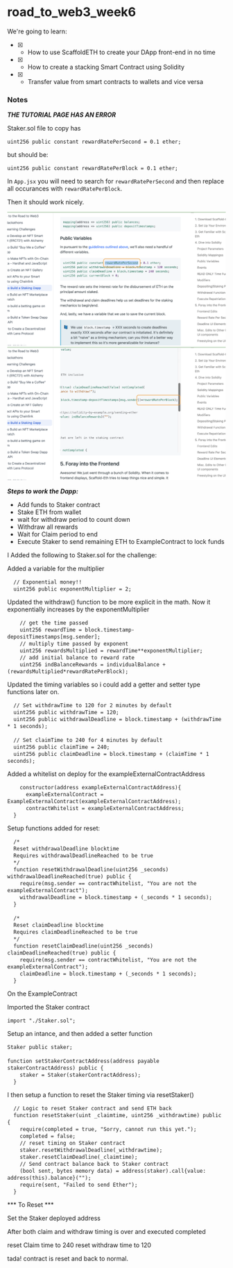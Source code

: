 # road_to_web3_week6

We're going to learn:
- [x] - How to use ScaffoldETH to create your DApp front-end in no time
- [x] - How to create a stacking Smart Contract using Solidity
- [x] - Transfer value from smart contracts to wallets and vice versa

### Notes

***THE TUTORIAL PAGE HAS AN ERROR***

Staker.sol file to copy has
```
uint256 public constant rewardRatePerSecond = 0.1 ether;
```

but should be:
```
uint256 public constant rewardRatePerBlock = 0.1 ether;
```

In `App.jsx` you will need to search for `rewardRatePerSecond` and
then replace all occurances with `rewardRatePerBlock`.

Then it should work nicely.

![screenshot](screenshot1.png)
![screenshot](screenshot2.png)



***Steps to work the Dapp:***

- Add funds to Staker contract
- Stake ETH from wallet
- wait for withdraw period to count down
- Withdraw all rewards
- Wait for Claim period to end
- Execute Staker to send remaining ETH to ExampleContract to lock funds


I Added the following to Staker.sol for the challenge:


Added a variable for the multiplier
```
  // Exponential money!!
  uint256 public exponentMultiplier = 2;
```

Updated the withdraw() function to be more explicit in the math.
  Now it exponentially increases by the exponentMultiplier
```
    // get the time passed
    uint256 rewardTime = block.timestamp-depositTimestamps[msg.sender];
    // multiply time passed by exponent
    uint256 rewardsMultiplied = rewardTime**exponentMultiplier;
    // add initial balance to reward rate
    uint256 indBalanceRewards = individualBalance + (rewardsMultiplied*rewardRatePerBlock);
```

Updated the timing variables so i could add a getter and setter type functions later on.
```
  // Set withdrawTime to 120 for 2 minutes by default
  uint256 public withdrawTime = 120;
  uint256 public withdrawalDeadline = block.timestamp + (withdrawTime * 1 seconds);

  // Set claimTime to 240 for 4 minutes by default
  uint256 public claimTime = 240;
  uint256 public claimDeadline = block.timestamp + (claimTime * 1 seconds);
```

Added a whitelist on deploy for the exampleExternalContractAddress
```
    constructor(address exampleExternalContractAddress){
      exampleExternalContract = ExampleExternalContract(exampleExternalContractAddress);
      contractWhitelist = exampleExternalContractAddress;
  }
```

Setup functions added for reset:
```
  /*
  Reset withdrawalDeadline blocktime
  Requires withdrawalDeadlineReached to be true
  */
  function resetWithdrawalDeadline(uint256 _seconds) withdrawalDeadlineReached(true) public {
    require(msg.sender == contractWhitelist, "You are not the exampleExternalContract");
    withdrawalDeadline = block.timestamp + (_seconds * 1 seconds);
  }

  /*
  Reset claimDeadline blocktime
  Requires claimDeadlineReached to be true
  */
  function resetClaimDeadline(uint256 _seconds) claimDeadlineReached(true) public {
    require(msg.sender == contractWhitelist, "You are not the exampleExternalContract");
    claimDeadline = block.timestamp + (_seconds * 1 seconds);
  }
```

On the ExampleContract

Imported the Staker contract
```
import "./Staker.sol";
```

Setup an intance, and then added a setter function
```
Staker public staker;

function setStakerContractAddress(address payable stakerContractAddress) public {
    staker = Staker(stakerContractAddress);
  }

```

I then setup a function to reset the Staker timing via resetStaker()
```
  // Logic to reset Staker contract and send ETH back
  function resetStaker(uint _claimtime, uint256 _withdrawtime) public {
    require(completed = true, "Sorry, cannot run this yet.");
    completed = false;
    // reset timing on Staker contract
    staker.resetWithdrawalDeadline(_withdrawtime);
    staker.resetClaimDeadline(_claimtime);
    // Send contract balance back to Staker contract
    (bool sent, bytes memory data) = address(staker).call{value: address(this).balance}("");
    require(sent, "Failed to send Ether");
  }

```

*** To Reset ***

Set the Staker deployed address

After both claim and withdraw timing is over and executed completed

reset Claim time to 240
reset withdraw time to 120

tada! contract is reset and back to normal.









